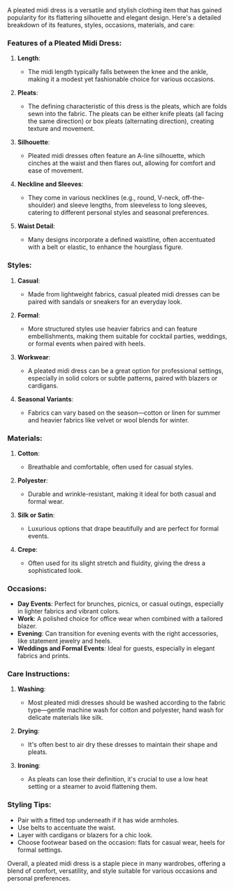 A pleated midi dress is a versatile and stylish clothing item that has gained popularity for its flattering silhouette and elegant design. Here's a detailed breakdown of its features, styles, occasions, materials, and care:

### Features of a Pleated Midi Dress:

1. **Length**: 
   - The midi length typically falls between the knee and the ankle, making it a modest yet fashionable choice for various occasions.

2. **Pleats**:
   - The defining characteristic of this dress is the pleats, which are folds sewn into the fabric. The pleats can be either knife pleats (all facing the same direction) or box pleats (alternating direction), creating texture and movement.

3. **Silhouette**:
   - Pleated midi dresses often feature an A-line silhouette, which cinches at the waist and then flares out, allowing for comfort and ease of movement.

4. **Neckline and Sleeves**:
   - They come in various necklines (e.g., round, V-neck, off-the-shoulder) and sleeve lengths, from sleeveless to long sleeves, catering to different personal styles and seasonal preferences.

5. **Waist Detail**: 
   - Many designs incorporate a defined waistline, often accentuated with a belt or elastic, to enhance the hourglass figure.

### Styles:

1. **Casual**:
   - Made from lightweight fabrics, casual pleated midi dresses can be paired with sandals or sneakers for an everyday look.

2. **Formal**:
   - More structured styles use heavier fabrics and can feature embellishments, making them suitable for cocktail parties, weddings, or formal events when paired with heels.

3. **Workwear**:
   - A pleated midi dress can be a great option for professional settings, especially in solid colors or subtle patterns, paired with blazers or cardigans.

4. **Seasonal Variants**:
   - Fabrics can vary based on the season—cotton or linen for summer and heavier fabrics like velvet or wool blends for winter.

### Materials:

1. **Cotton**:
   - Breathable and comfortable, often used for casual styles.
   
2. **Polyester**:
   - Durable and wrinkle-resistant, making it ideal for both casual and formal wear.

3. **Silk or Satin**:
   - Luxurious options that drape beautifully and are perfect for formal events.

4. **Crepe**:
   - Often used for its slight stretch and fluidity, giving the dress a sophisticated look.

### Occasions:

- **Day Events**: Perfect for brunches, picnics, or casual outings, especially in lighter fabrics and vibrant colors.
- **Work**: A polished choice for office wear when combined with a tailored blazer.
- **Evening**: Can transition for evening events with the right accessories, like statement jewelry and heels.
- **Weddings and Formal Events**: Ideal for guests, especially in elegant fabrics and prints.

### Care Instructions:

1. **Washing**:
   - Most pleated midi dresses should be washed according to the fabric type—gentle machine wash for cotton and polyester, hand wash for delicate materials like silk.

2. **Drying**:
   - It's often best to air dry these dresses to maintain their shape and pleats.

3. **Ironing**:
   - As pleats can lose their definition, it's crucial to use a low heat setting or a steamer to avoid flattening them.

### Styling Tips:

- Pair with a fitted top underneath if it has wide armholes.
- Use belts to accentuate the waist.
- Layer with cardigans or blazers for a chic look.
- Choose footwear based on the occasion: flats for casual wear, heels for formal settings.

Overall, a pleated midi dress is a staple piece in many wardrobes, offering a blend of comfort, versatility, and style suitable for various occasions and personal preferences.